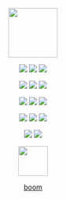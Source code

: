  <p align="center">
  <img height="100" src="https://64.media.tumblr.com/8130143a4dff673c3bc65d36718655b2/962c33a8d3565057-46/s2048x3072/c4cef2e9ad1b1215b03f335c084053f9467e0e49.pnj">
<p align="center">
<img src="https://64.media.tumblr.com/b7d35b821eb2f66ef418c34bfc86de0b/b4a8996229d50d4f-e5/s250x400/89ed961dbfef768165886633e4a35de9bb8214af.gifv"> <img src="https://64.media.tumblr.com/17aef3ecbc3325a7290cc23691292f52/6be3245ea0b8721e-7d/s250x400/fd123ee446b9f709f1467a7577e68fcb6e373229.gifv"> <img src="https://64.media.tumblr.com/8804dc887c84bbc240eabeded6b71986/cedb24b0c7dba3f6-9e/s250x400/e25aea1b62cb6d5884cd6a39ba69d0db3c82bbb8.gifv">
<p align="center">
 <img src="https://64.media.tumblr.com/d6058d44669496682a9ce1fe86476fc4/1fb39223b20e4f22-28/s250x400/f0446fd82eb0a676c42a78394b8b6bc532afbc4c.gifv"> <img src="https://64.media.tumblr.com/d42cb37d115ab7232051c2f9f408a1b7/1fb39223b20e4f22-20/s250x400/93080541ef1fa808d95d3fb64c3b4151ef6332e9.gifv">
<img src="https://64.media.tumblr.com/e6bf331599cc7d43bf5f9c9598d04f61/1fb39223b20e4f22-25/s250x400/5ee7d361e2ab9ecbd6abaf1becdce4fb54c8b38b.gifv">
<p align="center">
 <img src="https://64.media.tumblr.com/2c383b44b0164ac00392b35347336917/8bc2096af95180cd-64/s250x400/da91145388a21f92be8638da1f9a7a81630917ac.gifv"> <img src="https://64.media.tumblr.com/3cf304af1831e0a48000d5654841df8e/8bc2096af95180cd-c8/s250x400/373e72148d9852d6a755ed9ee896dec9aec64911.gifv"> <img src="https://64.media.tumblr.com/ea01ff6051a3854250bc3fbd619fc6dd/8bc2096af95180cd-2d/s250x400/231b8a6882ba78fc442af4a2851626c29a871227.gifv">
<p align="center">
<img src="https://64.media.tumblr.com/51988c4913f8ee359dc919162c6bb975/473928ea48888009-50/s100x200/1f9afe4383ba4068201c09d4c00104f5fec3b658.gifv"> <img src="https://64.media.tumblr.com/6d10b0cb7285c0743eb6a6d055ba9463/a6d3d53949489c00-9e/s100x200/c743088514c26f011e0029c1653acb6d0db4d584.pnj"> <img src="https://64.media.tumblr.com/22231001377df9e4d85a5fe93fec4c86/79d8b316934d24c3-14/s100x200/ca1b01f8cb4f9f48c2cdbab75fdf1f450f00309c.gifv">
 <p align="center">
<img src="https://64.media.tumblr.com/df2a61ca87a3b517930a6df9053b2d87/473928ea48888009-e5/s100x200/0f9dea48de823e46b58b96710c3ec84ea762ce0f.gifv"> <img src="https://64.media.tumblr.com/4ee123bb50e73fcd62c08b404186dd51/473928ea48888009-55/s100x200/4643effe23a593b821e810e1e2b7f7a7c5dc35f2.gifv">
<p align="center">
<img height="60" src="https://64.media.tumblr.com/12deaf537a2e0f42c08779a87681d217/ecafec24560eb031-9a/s1280x1920/458482bd68b72f7e5e750c44931baaa3fabf94e5.gifv">
<div align="center">

[boom](https://open.spotify.com/track/5i5DABZF028YcXUo1AdomA?si=913016dc57924a19)
